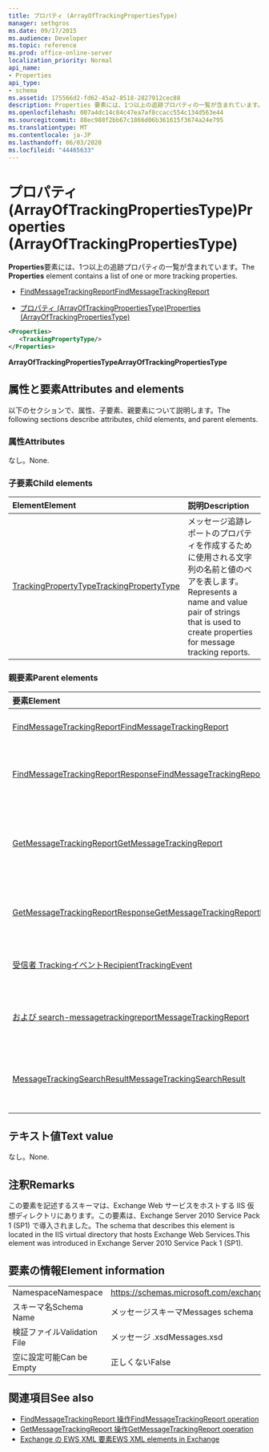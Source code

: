 ```yaml
---
title: プロパティ (ArrayOfTrackingPropertiesType)
manager: sethgros
ms.date: 09/17/2015
ms.audience: Developer
ms.topic: reference
ms.prod: office-online-server
localization_priority: Normal
api_name:
- Properties
api_type:
- schema
ms.assetid: 175566d2-fd62-45a2-8518-2827912cec88
description: Properties 要素には、1つ以上の追跡プロパティの一覧が含まれています。
ms.openlocfilehash: 007a4dc14c84c47ea7af8ccacc554c134d563e44
ms.sourcegitcommit: 88ec988f2bb67c1866d06b361615f3674a24e795
ms.translationtype: MT
ms.contentlocale: ja-JP
ms.lasthandoff: 06/03/2020
ms.locfileid: "44465633"
---
```

# <a name="properties-arrayoftrackingpropertiestype"></a><span data-ttu-id="6c344-103">プロパティ (ArrayOfTrackingPropertiesType)</span><span class="sxs-lookup"><span data-stu-id="6c344-103">Properties (ArrayOfTrackingPropertiesType)</span></span>

<span data-ttu-id="6c344-104">**Properties**要素には、1つ以上の追跡プロパティの一覧が含まれています。</span><span class="sxs-lookup"><span data-stu-id="6c344-104">The **Properties** element contains a list of one or more tracking properties.</span></span> 
  
- [<span data-ttu-id="6c344-105">FindMessageTrackingReport</span><span class="sxs-lookup"><span data-stu-id="6c344-105">FindMessageTrackingReport</span></span>](findmessagetrackingreport.md)
  
- [<span data-ttu-id="6c344-106">プロパティ (ArrayOfTrackingPropertiesType)</span><span class="sxs-lookup"><span data-stu-id="6c344-106">Properties (ArrayOfTrackingPropertiesType)</span></span>](properties-arrayoftrackingpropertiestype.md)
  
```xml
<Properties>
   <TrackingPropertyType/>
</Properties>
```

<span data-ttu-id="6c344-107">**ArrayOfTrackingPropertiesType**</span><span class="sxs-lookup"><span data-stu-id="6c344-107">**ArrayOfTrackingPropertiesType**</span></span>

## <a name="attributes-and-elements"></a><span data-ttu-id="6c344-108">属性と要素</span><span class="sxs-lookup"><span data-stu-id="6c344-108">Attributes and elements</span></span>

<span data-ttu-id="6c344-109">以下のセクションで、属性、子要素、親要素について説明します。</span><span class="sxs-lookup"><span data-stu-id="6c344-109">The following sections describe attributes, child elements, and parent elements.</span></span>
  
### <a name="attributes"></a><span data-ttu-id="6c344-110">属性</span><span class="sxs-lookup"><span data-stu-id="6c344-110">Attributes</span></span>

<span data-ttu-id="6c344-111">なし。</span><span class="sxs-lookup"><span data-stu-id="6c344-111">None.</span></span>
  
### <a name="child-elements"></a><span data-ttu-id="6c344-112">子要素</span><span class="sxs-lookup"><span data-stu-id="6c344-112">Child elements</span></span>

|<span data-ttu-id="6c344-113">**Element**</span><span class="sxs-lookup"><span data-stu-id="6c344-113">**Element**</span></span>|<span data-ttu-id="6c344-114">**説明**</span><span class="sxs-lookup"><span data-stu-id="6c344-114">**Description**</span></span>|
|:-----|:-----|
|[<span data-ttu-id="6c344-115">TrackingPropertyType</span><span class="sxs-lookup"><span data-stu-id="6c344-115">TrackingPropertyType</span></span>](trackingpropertytype.md) <br/> |<span data-ttu-id="6c344-116">メッセージ追跡レポートのプロパティを作成するために使用される文字列の名前と値のペアを表します。</span><span class="sxs-lookup"><span data-stu-id="6c344-116">Represents a name and value pair of strings that is used to create properties for message tracking reports.</span></span>  <br/> |
   
### <a name="parent-elements"></a><span data-ttu-id="6c344-117">親要素</span><span class="sxs-lookup"><span data-stu-id="6c344-117">Parent elements</span></span>

|<span data-ttu-id="6c344-118">**要素**</span><span class="sxs-lookup"><span data-stu-id="6c344-118">**Element**</span></span>|<span data-ttu-id="6c344-119">**説明**</span><span class="sxs-lookup"><span data-stu-id="6c344-119">**Description**</span></span>|
|:-----|:-----|
|[<span data-ttu-id="6c344-120">FindMessageTrackingReport</span><span class="sxs-lookup"><span data-stu-id="6c344-120">FindMessageTrackingReport</span></span>](findmessagetrackingreport.md) <br/> |<span data-ttu-id="6c344-121">検索するメッセージの種類の条件を指定します。</span><span class="sxs-lookup"><span data-stu-id="6c344-121">Specifies criteria for the types of messages to find.</span></span>  <br/> |
|[<span data-ttu-id="6c344-122">FindMessageTrackingReportResponse</span><span class="sxs-lookup"><span data-stu-id="6c344-122">FindMessageTrackingReportResponse</span></span>](findmessagetrackingreportresponse.md) <br/> |<span data-ttu-id="6c344-123">単一の[Findmessagetrackingreport 操作](findmessagetrackingreport-operation.md)要求の状態と結果を格納します。</span><span class="sxs-lookup"><span data-stu-id="6c344-123">Contains the status and result of a single [FindMessageTrackingReport operation](findmessagetrackingreport-operation.md) request.</span></span>  <br/> |
|[<span data-ttu-id="6c344-124">GetMessageTrackingReport</span><span class="sxs-lookup"><span data-stu-id="6c344-124">GetMessageTrackingReport</span></span>](getmessagetrackingreport.md) <br/> |<span data-ttu-id="6c344-125">指定された ID の完全なメッセージ追跡レポートを取得する[Getmessagetrackingreport 操作](getmessagetrackingreport-operation.md)の要求を含みます。</span><span class="sxs-lookup"><span data-stu-id="6c344-125">Contains the request for the [GetMessageTrackingReport operation](getmessagetrackingreport-operation.md) to retrieve the full message tracking report for the specified ID.</span></span>  <br/> |
|[<span data-ttu-id="6c344-126">GetMessageTrackingReportResponse</span><span class="sxs-lookup"><span data-stu-id="6c344-126">GetMessageTrackingReportResponse</span></span>](getmessagetrackingreportresponse.md) <br/> |<span data-ttu-id="6c344-127">1つの[Getmessagetrackingreport 操作](getmessagetrackingreport-operation.md)要求の結果が含まれています。</span><span class="sxs-lookup"><span data-stu-id="6c344-127">Contains the result of a single [GetMessageTrackingReport operation](getmessagetrackingreport-operation.md) request.</span></span>  <br/> |
|[<span data-ttu-id="6c344-128">受信者 Trackingイベント</span><span class="sxs-lookup"><span data-stu-id="6c344-128">RecipientTrackingEvent</span></span>](recipienttrackingevent.md) <br/> |<span data-ttu-id="6c344-129">受信者に対する1つのイベントに関する情報が含まれています。</span><span class="sxs-lookup"><span data-stu-id="6c344-129">Contains information for a single event for a recipient.</span></span>  <br/> |
|[<span data-ttu-id="6c344-130">および search-messagetrackingreport</span><span class="sxs-lookup"><span data-stu-id="6c344-130">MessageTrackingReport</span></span>](messagetrackingreport.md) <br/> |<span data-ttu-id="6c344-131">[Getmessagetrackingreport 操作](getmessagetrackingreport-operation.md)で返される1つのメッセージを格納します。</span><span class="sxs-lookup"><span data-stu-id="6c344-131">Contains a single message that is returned in a [GetMessageTrackingReport operation](getmessagetrackingreport-operation.md).</span></span>  <br/> |
|[<span data-ttu-id="6c344-132">MessageTrackingSearchResult</span><span class="sxs-lookup"><span data-stu-id="6c344-132">MessageTrackingSearchResult</span></span>](messagetrackingsearchresult.md) <br/> |<span data-ttu-id="6c344-133">[Findmessagetrackingreportresponse](findmessagetrackingreportresponse.md)要素の単一メッセージ結果を格納します。</span><span class="sxs-lookup"><span data-stu-id="6c344-133">Contains a single message result for a [FindMessageTrackingReportResponse](findmessagetrackingreportresponse.md) element.</span></span>  <br/> |
   
## <a name="text-value"></a><span data-ttu-id="6c344-134">テキスト値</span><span class="sxs-lookup"><span data-stu-id="6c344-134">Text value</span></span>

<span data-ttu-id="6c344-135">なし。</span><span class="sxs-lookup"><span data-stu-id="6c344-135">None.</span></span>
  
## <a name="remarks"></a><span data-ttu-id="6c344-136">注釈</span><span class="sxs-lookup"><span data-stu-id="6c344-136">Remarks</span></span>

<span data-ttu-id="6c344-137">この要素を記述するスキーマは、Exchange Web サービスをホストする IIS 仮想ディレクトリにあります。この要素は、Exchange Server 2010 Service Pack 1 (SP1) で導入されました。</span><span class="sxs-lookup"><span data-stu-id="6c344-137">The schema that describes this element is located in the IIS virtual directory that hosts Exchange Web Services.This element was introduced in Exchange Server 2010 Service Pack 1 (SP1).</span></span>
  
## <a name="element-information"></a><span data-ttu-id="6c344-138">要素の情報</span><span class="sxs-lookup"><span data-stu-id="6c344-138">Element information</span></span>

|||
|:-----|:-----|
|<span data-ttu-id="6c344-139">Namespace</span><span class="sxs-lookup"><span data-stu-id="6c344-139">Namespace</span></span>  <br/> |https://schemas.microsoft.com/exchange/services/2006/messages  <br/> |
|<span data-ttu-id="6c344-140">スキーマ名</span><span class="sxs-lookup"><span data-stu-id="6c344-140">Schema Name</span></span>  <br/> |<span data-ttu-id="6c344-141">メッセージスキーマ</span><span class="sxs-lookup"><span data-stu-id="6c344-141">Messages schema</span></span>  <br/> |
|<span data-ttu-id="6c344-142">検証ファイル</span><span class="sxs-lookup"><span data-stu-id="6c344-142">Validation File</span></span>  <br/> |<span data-ttu-id="6c344-143">メッセージ .xsd</span><span class="sxs-lookup"><span data-stu-id="6c344-143">Messages.xsd</span></span>  <br/> |
|<span data-ttu-id="6c344-144">空に設定可能</span><span class="sxs-lookup"><span data-stu-id="6c344-144">Can be Empty</span></span>  <br/> |<span data-ttu-id="6c344-145">正しくない</span><span class="sxs-lookup"><span data-stu-id="6c344-145">False</span></span>  <br/> |
   
## <a name="see-also"></a><span data-ttu-id="6c344-146">関連項目</span><span class="sxs-lookup"><span data-stu-id="6c344-146">See also</span></span>

- [<span data-ttu-id="6c344-147">FindMessageTrackingReport 操作</span><span class="sxs-lookup"><span data-stu-id="6c344-147">FindMessageTrackingReport operation</span></span>](findmessagetrackingreport-operation.md)
- [<span data-ttu-id="6c344-148">GetMessageTrackingReport 操作</span><span class="sxs-lookup"><span data-stu-id="6c344-148">GetMessageTrackingReport operation</span></span>](getmessagetrackingreport-operation.md)
- [<span data-ttu-id="6c344-149">Exchange の EWS XML 要素</span><span class="sxs-lookup"><span data-stu-id="6c344-149">EWS XML elements in Exchange</span></span>](ews-xml-elements-in-exchange.md)


